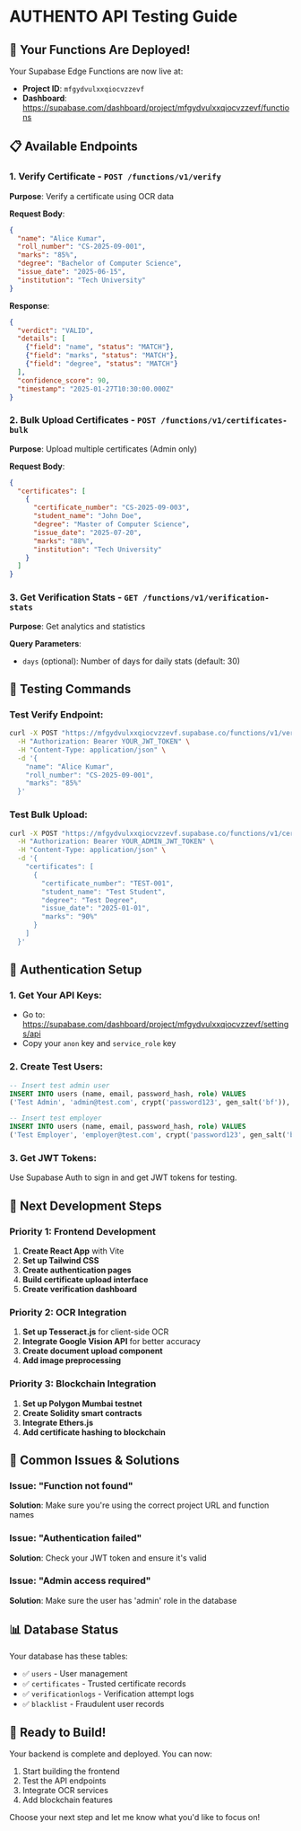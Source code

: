 # AUTHENTO API Testing Guide

## 🚀 Your Functions Are Deployed!

Your Supabase Edge Functions are now live at:
- **Project ID**: `mfgydvulxxqiocvzzevf`
- **Dashboard**: https://supabase.com/dashboard/project/mfgydvulxxqiocvzzevf/functions

## 📋 Available Endpoints

### 1. **Verify Certificate** - `POST /functions/v1/verify`
**Purpose**: Verify a certificate using OCR data

**Request Body**:
```json
{
  "name": "Alice Kumar",
  "roll_number": "CS-2025-09-001",
  "marks": "85%",
  "degree": "Bachelor of Computer Science",
  "issue_date": "2025-06-15",
  "institution": "Tech University"
}
```

**Response**:
```json
{
  "verdict": "VALID",
  "details": [
    {"field": "name", "status": "MATCH"},
    {"field": "marks", "status": "MATCH"},
    {"field": "degree", "status": "MATCH"}
  ],
  "confidence_score": 90,
  "timestamp": "2025-01-27T10:30:00.000Z"
}
```

### 2. **Bulk Upload Certificates** - `POST /functions/v1/certificates-bulk`
**Purpose**: Upload multiple certificates (Admin only)

**Request Body**:
```json
{
  "certificates": [
    {
      "certificate_number": "CS-2025-09-003",
      "student_name": "John Doe",
      "degree": "Master of Computer Science",
      "issue_date": "2025-07-20",
      "marks": "88%",
      "institution": "Tech University"
    }
  ]
}
```

### 3. **Get Verification Stats** - `GET /functions/v1/verification-stats`
**Purpose**: Get analytics and statistics

**Query Parameters**:
- `days` (optional): Number of days for daily stats (default: 30)

## 🧪 Testing Commands

### Test Verify Endpoint:
```bash
curl -X POST "https://mfgydvulxxqiocvzzevf.supabase.co/functions/v1/verify" \
  -H "Authorization: Bearer YOUR_JWT_TOKEN" \
  -H "Content-Type: application/json" \
  -d '{
    "name": "Alice Kumar",
    "roll_number": "CS-2025-09-001",
    "marks": "85%"
  }'
```

### Test Bulk Upload:
```bash
curl -X POST "https://mfgydvulxxqiocvzzevf.supabase.co/functions/v1/certificates-bulk" \
  -H "Authorization: Bearer YOUR_ADMIN_JWT_TOKEN" \
  -H "Content-Type: application/json" \
  -d '{
    "certificates": [
      {
        "certificate_number": "TEST-001",
        "student_name": "Test Student",
        "degree": "Test Degree",
        "issue_date": "2025-01-01",
        "marks": "90%"
      }
    ]
  }'
```

## 🔑 Authentication Setup

### 1. Get Your API Keys:
- Go to: https://supabase.com/dashboard/project/mfgydvulxxqiocvzzevf/settings/api
- Copy your `anon` key and `service_role` key

### 2. Create Test Users:
```sql
-- Insert test admin user
INSERT INTO users (name, email, password_hash, role) VALUES 
('Test Admin', 'admin@test.com', crypt('password123', gen_salt('bf')), 'admin');

-- Insert test employer
INSERT INTO users (name, email, password_hash, role) VALUES 
('Test Employer', 'employer@test.com', crypt('password123', gen_salt('bf')), 'employer');
```

### 3. Get JWT Tokens:
Use Supabase Auth to sign in and get JWT tokens for testing.

## 🎯 Next Development Steps

### Priority 1: Frontend Development
1. **Create React App** with Vite
2. **Set up Tailwind CSS**
3. **Create authentication pages**
4. **Build certificate upload interface**
5. **Create verification dashboard**

### Priority 2: OCR Integration
1. **Set up Tesseract.js** for client-side OCR
2. **Integrate Google Vision API** for better accuracy
3. **Create document upload component**
4. **Add image preprocessing**

### Priority 3: Blockchain Integration
1. **Set up Polygon Mumbai testnet**
2. **Create Solidity smart contracts**
3. **Integrate Ethers.js**
4. **Add certificate hashing to blockchain**

## 🐛 Common Issues & Solutions

### Issue: "Function not found"
**Solution**: Make sure you're using the correct project URL and function names

### Issue: "Authentication failed"
**Solution**: Check your JWT token and ensure it's valid

### Issue: "Admin access required"
**Solution**: Make sure the user has 'admin' role in the database

## 📊 Database Status
Your database has these tables:
- ✅ `users` - User management
- ✅ `certificates` - Trusted certificate records
- ✅ `verificationlogs` - Verification attempt logs
- ✅ `blacklist` - Fraudulent user records

## 🚀 Ready to Build!
Your backend is complete and deployed. You can now:
1. Start building the frontend
2. Test the API endpoints
3. Integrate OCR services
4. Add blockchain features

Choose your next step and let me know what you'd like to focus on!
